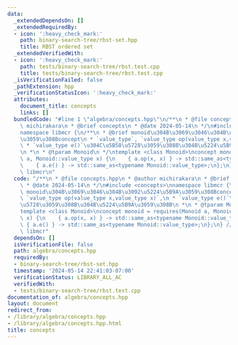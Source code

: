 ```yaml
---
data:
  _extendedDependsOn: []
  _extendedRequiredBy:
  - icon: ':heavy_check_mark:'
    path: binary-search-tree/rbst-set.hpp
    title: RBST ordered set
  _extendedVerifiedWith:
  - icon: ':heavy_check_mark:'
    path: tests/binary-search-tree/rbst.test.cpp
    title: tests/binary-search-tree/rbst.test.cpp
  _isVerificationFailed: false
  _pathExtension: hpp
  _verificationStatusIcon: ':heavy_check_mark:'
  attributes:
    document_title: concepts
    links: []
  bundledCode: "#line 1 \"algebra/concepts.hpp\"\n/**\n * @file concepts.hpp\n * @author\
    \ michirakara\n * @brief concepts\n * @date 2024-05-14\n */\n#include <concepts>\n\
    namespace libmcr {\n/**\n * @brief monoid\u304B\u3069\u3046\u304B\u3092\u5224\u5B9A\
    \u3059\u308Bconcept\n * `value_type`, `value_type op(value_type x,value_type x)`,\n\
    \ * `value_type e()`\u304C\u5B58\u5728\u3059\u308B\u304B\u5224\u5B9A\u3059\u308B\
    \n *\n * @tparam Monoid\n */\ntemplate <class Monoid>\nconcept monoid = requires(Monoid\
    \ a, Monoid::value_type x) {\n    { a.op(x, x) } -> std::same_as<typename Monoid::value_type>;\n\
    \    { a.e() } -> std::same_as<typename Monoid::value_type>;\n};\n} // namespace\
    \ libmcr\n"
  code: "/**\n * @file concepts.hpp\n * @author michirakara\n * @brief concepts\n\
    \ * @date 2024-05-14\n */\n#include <concepts>\nnamespace libmcr {\n/**\n * @brief\
    \ monoid\u304B\u3069\u3046\u304B\u3092\u5224\u5B9A\u3059\u308Bconcept\n * `value_type`,\
    \ `value_type op(value_type x,value_type x)`,\n * `value_type e()`\u304C\u5B58\
    \u5728\u3059\u308B\u304B\u5224\u5B9A\u3059\u308B\n *\n * @tparam Monoid\n */\n\
    template <class Monoid>\nconcept monoid = requires(Monoid a, Monoid::value_type\
    \ x) {\n    { a.op(x, x) } -> std::same_as<typename Monoid::value_type>;\n   \
    \ { a.e() } -> std::same_as<typename Monoid::value_type>;\n};\n} // namespace\
    \ libmcr"
  dependsOn: []
  isVerificationFile: false
  path: algebra/concepts.hpp
  requiredBy:
  - binary-search-tree/rbst-set.hpp
  timestamp: '2024-05-14 22:41:03-07:00'
  verificationStatus: LIBRARY_ALL_AC
  verifiedWith:
  - tests/binary-search-tree/rbst.test.cpp
documentation_of: algebra/concepts.hpp
layout: document
redirect_from:
- /library/algebra/concepts.hpp
- /library/algebra/concepts.hpp.html
title: concepts
---
```

